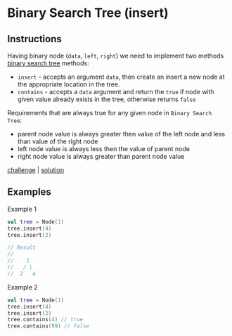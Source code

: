 # Binary Search Tree (insert)

## Instructions

Having binary node (`data`, `left`, `right`) we need to implement two methods
[binary search tree](https://en.wikipedia.org/wiki/Binary_search_tree) methods:
- `insert` - accepts an argument `data`, then create an insert a new node at the
appropriate location in the tree.
- `contains` - accepts a `data` argument and return the `true` if node with given value already exists in the tree, otherwise returns `false`

Requirements that are always true for any given node in `Binary Search Tree`:
- parent node value is always greater then value of the left node and less than value of the right node
- left node value is always less then the value of parent node
- right node value is always greater than parent node value

[challenge](challenge.kt) | [solution](solution.kt)

## Examples

Example 1

```kotlin
val tree = Node(1)
tree.insert(4)
tree.insert(2)

// Result
//
//    1
//   / \
//  2   4
```

Example 2

```kotlin
val tree = Node(1)
tree.insert(4)
tree.insert(2)
tree.contains(4) // true
tree.contains(99) // false
```
